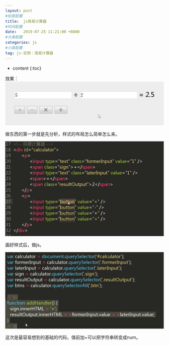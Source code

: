 ```yaml
---
layout: post
#标题配置
title:  js简易计算器
#时间配置
date:   2019-07-25 11:21:00 +0800
#大类配置
categories: js
#小类配置
tag: js-实例：简易计算器
---
```


* content
{:toc}

效果：
![计算器](https://raw.githubusercontent.com/Sallyfafafa/Sallyfafafa.github.io/master/images/计算器1.png)

做东西的第一步就是先分析，样式的布局怎么简单怎么来。

![计算器](https://raw.githubusercontent.com/Sallyfafafa/Sallyfafafa.github.io/master/images/计算器2.png)

画好样式后，做js。

![计算器](https://raw.githubusercontent.com/Sallyfafafa/Sallyfafafa.github.io/master/images/计算器3.png)

这次是最容易想到的基础的代码，值前加+可以把字符串转变成num。


